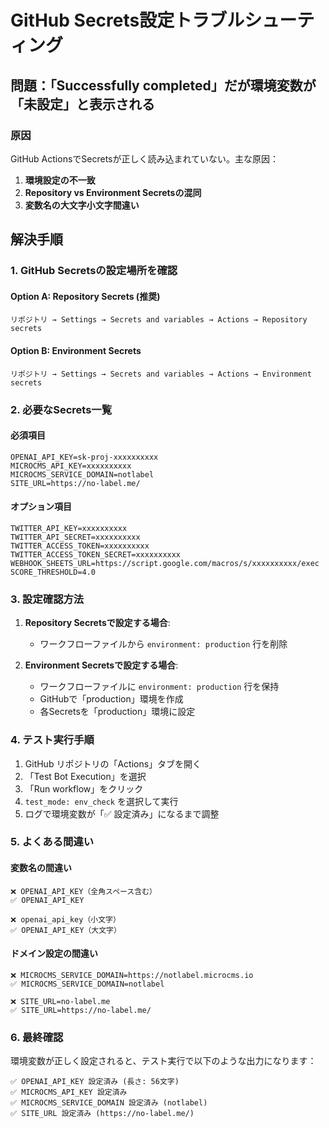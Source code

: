 # GitHub Secrets設定トラブルシューティング

## 問題：「Successfully completed」だが環境変数が「未設定」と表示される

### 原因
GitHub ActionsでSecretsが正しく読み込まれていない。主な原因：
1. **環境設定の不一致**
2. **Repository vs Environment Secretsの混同**
3. **変数名の大文字小文字間違い**

## 解決手順

### 1. GitHub Secretsの設定場所を確認

#### Option A: Repository Secrets (推奨)
```
リポジトリ → Settings → Secrets and variables → Actions → Repository secrets
```

#### Option B: Environment Secrets
```
リポジトリ → Settings → Secrets and variables → Actions → Environment secrets
```

### 2. 必要なSecrets一覧

#### 必須項目
```
OPENAI_API_KEY=sk-proj-xxxxxxxxxx
MICROCMS_API_KEY=xxxxxxxxxx
MICROCMS_SERVICE_DOMAIN=notlabel
SITE_URL=https://no-label.me/
```

#### オプション項目
```
TWITTER_API_KEY=xxxxxxxxxx
TWITTER_API_SECRET=xxxxxxxxxx
TWITTER_ACCESS_TOKEN=xxxxxxxxxx
TWITTER_ACCESS_TOKEN_SECRET=xxxxxxxxxx
WEBHOOK_SHEETS_URL=https://script.google.com/macros/s/xxxxxxxxxx/exec
SCORE_THRESHOLD=4.0
```

### 3. 設定確認方法

1. **Repository Secretsで設定する場合**:
   - ワークフローファイルから `environment: production` 行を削除
   
2. **Environment Secretsで設定する場合**:
   - ワークフローファイルに `environment: production` 行を保持
   - GitHubで「production」環境を作成
   - 各Secretsを「production」環境に設定

### 4. テスト実行手順

1. GitHub リポジトリの「Actions」タブを開く
2. 「Test Bot Execution」を選択
3. 「Run workflow」をクリック
4. `test_mode: env_check` を選択して実行
5. ログで環境変数が「✅ 設定済み」になるまで調整

### 5. よくある間違い

#### 変数名の間違い
```
❌ OPENAI_API_KEY（全角スペース含む）
✅ OPENAI_API_KEY

❌ openai_api_key（小文字）
✅ OPENAI_API_KEY（大文字）
```

#### ドメイン設定の間違い
```
❌ MICROCMS_SERVICE_DOMAIN=https://notlabel.microcms.io
✅ MICROCMS_SERVICE_DOMAIN=notlabel

❌ SITE_URL=no-label.me
✅ SITE_URL=https://no-label.me/
```

### 6. 最終確認

環境変数が正しく設定されると、テスト実行で以下のような出力になります：

```
✅ OPENAI_API_KEY 設定済み (長さ: 56文字)
✅ MICROCMS_API_KEY 設定済み
✅ MICROCMS_SERVICE_DOMAIN 設定済み (notlabel)
✅ SITE_URL 設定済み (https://no-label.me/)
``` 